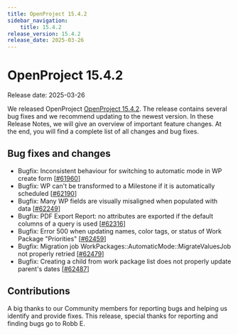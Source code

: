 ```yaml
---
title: OpenProject 15.4.2
sidebar_navigation:
    title: 15.4.2
release_version: 15.4.2
release_date: 2025-03-26
---
```


# OpenProject 15.4.2

Release date: 2025-03-26

We released OpenProject [OpenProject 15.4.2](https://community.openproject.org/versions/2184).
The release contains several bug fixes and we recommend updating to the newest version.
In these Release Notes, we will give an overview of important feature changes.
At the end, you will find a complete list of all changes and bug fixes.

<!--more-->

## Bug fixes and changes

<!-- Warning: Anything within the below lines will be automatically removed by the release script -->
<!-- BEGIN AUTOMATED SECTION -->

- Bugfix: Inconsistent behaviour for switching to automatic mode in WP create form \[[#61960](https://community.openproject.org/wp/61960)\]
- Bugfix: WP can&#39;t be transformed to a Milestone if it is automatically scheduled \[[#62190](https://community.openproject.org/wp/62190)\]
- Bugfix: Many WP fields are visually misaligned when populated with data \[[#62249](https://community.openproject.org/wp/62249)\]
- Bugfix: PDF Export Report: no attributes are exported if the default columns of a query is used \[[#62316](https://community.openproject.org/wp/62316)\]
- Bugfix: Error 500 when updating names, color tags, or status of Work Package &quot;Priorities&quot; \[[#62459](https://community.openproject.org/wp/62459)\]
- Bugfix: Migration job WorkPackages::AutomaticMode::MigrateValuesJob not properly retried \[[#62479](https://community.openproject.org/wp/62479)\]
- Bugfix: Creating a child from work package list does not properly update parent&#39;s dates \[[#62487](https://community.openproject.org/wp/62487)\]

<!-- END AUTOMATED SECTION -->
<!-- Warning: Anything above this line will be automatically removed by the release script -->

## Contributions
A big thanks to our Community members for reporting bugs and helping us identify and provide fixes.
This release, special thanks for reporting and finding bugs go to Robb E.
